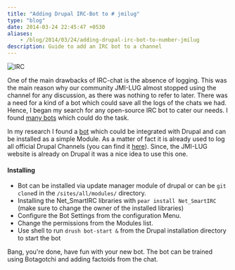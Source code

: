 ```yaml
---
title: "Adding Drupal IRC-Bot to # jmilug"
type: "blog"
date: 2014-03-24 22:45:47 +0530
aliases:
    - /blog/2014/03/24/adding-drupal-irc-bot-to-number-jmilug
description: Guide to add an IRC bot to a channel
---
```

![IRC](https://lh3.googleusercontent.com/AsBXtPDzWf-Mf9c5sMP4TdzOU_S7dZK7bl8Ly69FFn_wXGoPvos3kPOpmWMaWvMjjItBzbuZwZ-rbhshyasU9RUN_2mLswzfJWsBbmFGReZ-epr8F68KTaEK39qscEeqDIyx9os_4PXNNH-uT_iUuv49_buca3ViqEmKXGJvq0N23fmgj7Lx0zy5SQGQBoCzpbIKMNczMIeIM1ihIx1xyp5TvRblxqDpA-y0mEM34cXIKk1PoMJyt0iT4RSEEhAxWuPIwHECdUP8v2mC5OqaAKDVkIKH8DK7JX8XF19hcNTbtWIHxNXdHEbVC5lf3phrZpmdArWIfga3jOTuRFEmz5Xp8Sqan54h9S62I1n_Lf3__rqT0kawXR3NS0OVUlv45xh-0UUguym2sg1PLaVtXVxiaVtw6vGGko7mSVH6lM5WoUq9XTs3Po7Cz_fdxbsI-dkUIX7mP8Ry1fQ4ltwQXz1DJSDoEeRDMmbqyOkWnBDeSQMxXeaUWYcTqkzxYliASsPuB4CPhEi5pRwPlMjLKaZV1x_xm2BOCwugMNx_p_L1jJh1CtAQXV5WY9-SHgq8Fzc1QZ6oDCpTJVgSGZWZFcXkWSs9l44ISI1FVZtm-RuBJ99Zcrtx=w256-h159-no "IRC Screen")

One of the main drawbacks of IRC-chat is the absence of logging. This was the main reason why our community JMI-LUG almost stopped using the channel for any discussion, as there was nothing to refer to later.
  There was a need for a kind of a bot which could save all the logs of the chats we had. Hence, I began my search for any open-source IRC bot to cater our needs.
I found [many bots](http://en.wikipedia.org/wiki/Comparison_of_Internet_Relay_Chat_bots) which could do the task. 
<!--more-->
In my research I found a [bot](https://drupal.org/project/bot) which could be integrated with Drupal and can be installed as a simple Module. As a matter of fact it is already used to log all official Drupal Channels (you can find it [here](http://druplicon.info)). Since, the JMI-LUG website is already on Drupal it was a nice idea to use this one.
#### Installing

- Bot can be installed via update manager module of drupal or can be `git clone`d in the `/sites/all/modules/` directory.
- Installing the Net_SmartIRC libraries with `pear install Net_SmartIRC` (make sure to change the owner of the installed libraries)
- Configure the Bot Settings from the configuration Menu.
- Change the permissions from the Modules list.
- Use shell to run `drush bot-start &` from the Drupal installation directory to start the bot

Bang, you're done, have fun with your new bot. The bot can be trained using Botagotchi and adding factoids from the chat.
